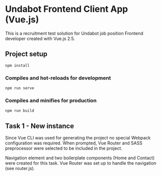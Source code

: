 # Undabot Frontend Client App (Vue.js)

This is a recruitment test solution for Undabot job position Frontend developer created with Vue.js 2.5.

## Project setup
```
npm install
```

### Compiles and hot-reloads for development
```
npm run serve
```

### Compiles and minifies for production
```
npm run build
```

## Task 1 - New instance

Since Vue CLI was used for generating the project no special Webpack configuration was required. When prompted, Vue Router and SASS preprocessor were selected to be included in the project.

Navigation element and two boilerplate components (Home and Contact) were created for this task. Vue Router was set up to handle the navigation (see router.js).

